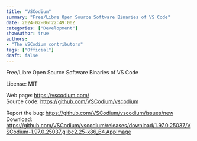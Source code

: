 ```yaml
---
title: "VSCodium"
summary: "Free/Libre Open Source Software Binaries of VS Code"
date: 2024-02-06T22:49:00Z
categories: ["Development"]
showAuthor: true
authors:
- "The VSCodium contributors"
tags: ["Official"]
draft: false
---
```


Free/Libre Open Source Software Binaries of VS Code

License: MIT

Web page: <https://vscodium.com/>  
Source code: <https://github.com/VSCodium/vscodium>

Report the bug: <https://github.com/VSCodium/vscodium/issues/new>  
Download: <https://github.com/VSCodium/vscodium/releases/download/1.97.0.25037/VSCodium-1.97.0.25037.glibc2.25-x86_64.AppImage>